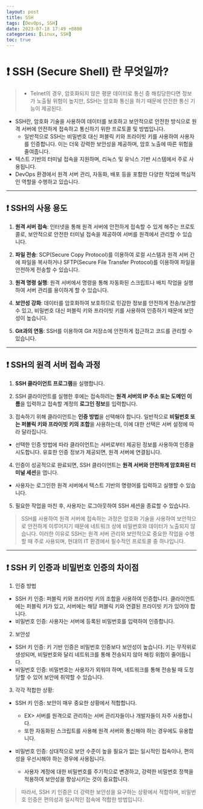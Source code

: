 ```yaml
---
layout: post
title: SSH
tags: [DevOps, SSH]
date: 2023-07-18 17:49 +0800
categories: [Linux, SSH]
toc: true
---
```


# ❗️ SSH (Secure Shell) 란 무엇일까?

> - Telnet의 경우, 암호화되지 않은 평문 데이터로 통신 중 해킹당한다면 정보가 노출될 위험이 높지만, SSH는 암호화 통신을 하기 때문에 안전한 통신 기능이 제공된다.

- SSH란, 암호화 기술을 사용하여 데이터를 보호하고 보안적으로 안전한 방식으로 원격 서버에 안전하게 접속하고 통신하기 위한 프로토콜 및 방법입니다.
  - 일반적으로 SSH는 비밀번호 대신 퍼블릭 키와 프라이빗 키를 사용하여 사용자를 인증합니다. 이는 더욱 강력한 보안성을 제공하며, 암호 노출에 따른 위험을 줄여줍니다.
- 텍스트 기반의 터미널 접속을 지원하며, 리눅스 및 유닉스 기반 시스템에서 주로 사용됩니다.
- DevOps 환경에서 원격 서버 관리, 자동화, 배포 등을 포함한 다양한 작업에 핵심적인 역할을 수행하고 있습니다.

---

## ❗️ SSH의 사용 용도

1. **원격 서버 접속**: 인터넷을 통해 원격 서버에 안전하게 접속할 수 있게 해주는 프로토콜로, 보안적으로 안전한 터미널 접속을 제공하여 서버를 원격에서 관리할 수 있습니다.

2. **파일 전송**: SCP(Secure Copy Protocol)를 이용하여 로컬 시스템과 원격 서버 간에 파일을 복사하거나 SFTP(Secure File Transfer Protocol)를 이용하여 파일을 안전하게 전송할 수 있습니다.

3. **원격 명령 실행**: 원격 서버에서 명령을 통해 자동화된 스크립트나 배치 작업을 실행하여 서버 관리를 용이하게 할 수 있습니다.

4. **보안성 강화**: 데이터를 암호화하여 보호하므로 민감한 정보를 안전하게 전송/보관할 수 있고, 비밀번호 대신 퍼블릭 키와 프라이빗 키를 사용하여 인증하기 때문에 보안성이 높습니다.

5. **Git과의 연동**: SSH를 이용하여 Git 저장소에 안전하게 접근하고 코드를 관리할 수 있습니다.

---

## ❗️ SSH의 원격 서버 접속 과정

1. **SSH 클라이언트 프로그램**을 실행합니다.

2. SSH 클라이언트를 실행한 후에는 접속하려는 **원격 서버의 IP 주소 또는 도메인 이름**을 입력하고 접속할 계정의 **로그인 정보**를 입력합니다.

3. 접속하기 위해 클라이언트는 **인증 방법**을 선택해야 합니다. 일반적으로 **비밀번호 또는 퍼블릭 키와 프라이빗 키의 조합**을 사용하는데, 이에 대한 선택은 서버 설정에 따라 달라집니다.
  - 선택한 인증 방법에 따라 클라이언트는 서버로부터 제공된 정보를 사용하여 인증을 시도합니다. 유효한 인증 정보가 제공되면, 원격 서버에 연결됩니다.

4. 인증이 성공적으로 완료되면, SSH 클라이언트는 **원격 서버와 안전하게 암호화된 터미널 세션**을 엽니다. 
  - 사용자는 로그인한 원격 서버에서 텍스트 기반의 명령어를 입력하고 실행할 수 있습니다.

5. 필요한 작업을 마친 후, 사용자는 로그아웃하여 SSH 세션을 종료할 수 있습니다.

> SSH를 사용하여 원격 서버에 접속하는 과정은 암호화 기술을 사용하여 보안적으로 안전하게 이루어지기 때문에 네트워크 상에 비밀번호와 데이터가 노출되지 않습니다. 이러한 이유로 SSH는 원격 서버 관리와 보안적으로 중요한 작업을 수행할 때 주로 사용되며, 현대의 IT 환경에서 필수적인 프로토콜 중 하나입니다.

---

## ❗️ SSH 키 인증과 비밀번호 인증의 차이점

1. 인증 방법

  - SSH 키 인증: 퍼블릭 키와 프라이빗 키의 조합을 사용하여 인증합니다. 클라이언트에는 퍼블릭 키가 있고, 서버에는 해당 퍼블릭 키와 연결된 프라이빗 키가 있어야 합니다.
  - 비밀번호 인증: 사용자는 서버에 등록된 비밀번호를 입력하여 인증합니다.

2. 보안성

  - SSH 키 인증: 키 기반 인증은 비밀번호 인증보다 보안성이 높습니다. 키는 무작위로 생성되며, 비밀번호와 달리 네트워크를 통해 전송되지 않아 해킹 위험이 줄어듭니다.
  - 비밀번호 인증: 비밀번호는 사용자가 외워야 하며, 네트워크를 통해 전송될 때 도청당할 수 있어 보안에 취약할 수 있습니다.

3. 각각 적합한 상황:

  - SSH 키 인증: 보안이 매우 중요한 상황에서 적합합니다. 
    - EX> 서버를 원격으로 관리하는 서버 관리자들이나 개발자들이 자주 사용합니다. 
    - 또한 자동화된 스크립트를 사용해 원격 서버와 통신해야 하는 경우에도 유용합니다.

  - 비밀번호 인증: 상대적으로 보안 수준이 높을 필요가 없는 일시적인 접속이나, 편의성을 우선시해야 하는 경우에 사용됩니다. 
    - 사용자 계정에 대한 비밀번호를 주기적으로 변경하고, 강력한 비밀번호 정책을 적용하여 보안성을 향상시키는 것이 중요합니다.

> 따라서, SSH 키 인증은 더 강력한 보안성을 요구하는 상황에서 적합하며, 비밀번호 인증은 편의성과 일시적인 접속에 적합한 방법입니다.